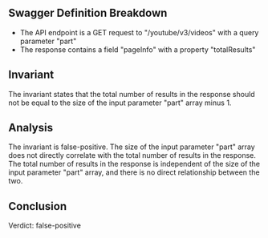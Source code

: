 ## Swagger Definition Breakdown
- The API endpoint is a GET request to "/youtube/v3/videos" with a query parameter "part"
- The response contains a field "pageInfo" with a property "totalResults"

## Invariant
The invariant states that the total number of results in the response should not be equal to the size of the input parameter "part" array minus 1.

## Analysis
The invariant is false-positive. The size of the input parameter "part" array does not directly correlate with the total number of results in the response. The total number of results in the response is independent of the size of the input parameter "part" array, and there is no direct relationship between the two.

## Conclusion
Verdict: false-positive

